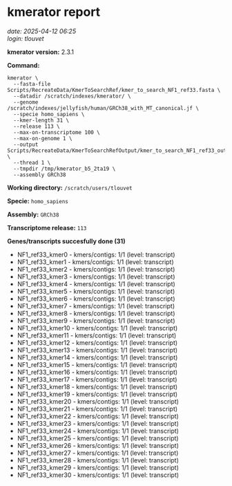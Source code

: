 # kmerator report
*date: 2025-04-12 06:25*  
*login: tlouvet*

**kmerator version:** 2.3.1

**Command:**

```
kmerator \
  --fasta-file Scripts/RecreateData/KmerToSearchRef/kmer_to_search_NF1_ref33.fasta \
  --datadir /scratch/indexes/kmerator/ \
  --genome /scratch/indexes/jellyfish/human/GRCh38_with_MT_canonical.jf \
  --specie homo_sapiens \
  --kmer-length 31 \
  --release 113 \
  --max-on-transcriptome 100 \
  --max-on-genome 1 \
  --output Scripts/RecreateData/KmerToSearchRefOutput/kmer_to_search_NF1_ref33_output \
  --thread 1 \
  --tmpdir /tmp/kmerator_b5_2ta19 \
  --assembly GRCh38
```

**Working directory:** `/scratch/users/tlouvet`

**Specie:** `homo_sapiens`

**Assembly:** `GRCh38`

**Transcriptome release:** `113`

**Genes/transcripts succesfully done (31)**

- NF1_ref33_kmer0 - kmers/contigs: 1/1 (level: transcript)
- NF1_ref33_kmer1 - kmers/contigs: 1/1 (level: transcript)
- NF1_ref33_kmer2 - kmers/contigs: 1/1 (level: transcript)
- NF1_ref33_kmer3 - kmers/contigs: 1/1 (level: transcript)
- NF1_ref33_kmer4 - kmers/contigs: 1/1 (level: transcript)
- NF1_ref33_kmer5 - kmers/contigs: 1/1 (level: transcript)
- NF1_ref33_kmer6 - kmers/contigs: 1/1 (level: transcript)
- NF1_ref33_kmer7 - kmers/contigs: 1/1 (level: transcript)
- NF1_ref33_kmer8 - kmers/contigs: 1/1 (level: transcript)
- NF1_ref33_kmer9 - kmers/contigs: 1/1 (level: transcript)
- NF1_ref33_kmer10 - kmers/contigs: 1/1 (level: transcript)
- NF1_ref33_kmer11 - kmers/contigs: 1/1 (level: transcript)
- NF1_ref33_kmer12 - kmers/contigs: 1/1 (level: transcript)
- NF1_ref33_kmer13 - kmers/contigs: 1/1 (level: transcript)
- NF1_ref33_kmer14 - kmers/contigs: 1/1 (level: transcript)
- NF1_ref33_kmer15 - kmers/contigs: 1/1 (level: transcript)
- NF1_ref33_kmer16 - kmers/contigs: 1/1 (level: transcript)
- NF1_ref33_kmer17 - kmers/contigs: 1/1 (level: transcript)
- NF1_ref33_kmer18 - kmers/contigs: 1/1 (level: transcript)
- NF1_ref33_kmer19 - kmers/contigs: 1/1 (level: transcript)
- NF1_ref33_kmer20 - kmers/contigs: 1/1 (level: transcript)
- NF1_ref33_kmer21 - kmers/contigs: 1/1 (level: transcript)
- NF1_ref33_kmer22 - kmers/contigs: 1/1 (level: transcript)
- NF1_ref33_kmer23 - kmers/contigs: 1/1 (level: transcript)
- NF1_ref33_kmer24 - kmers/contigs: 1/1 (level: transcript)
- NF1_ref33_kmer25 - kmers/contigs: 1/1 (level: transcript)
- NF1_ref33_kmer26 - kmers/contigs: 1/1 (level: transcript)
- NF1_ref33_kmer27 - kmers/contigs: 1/1 (level: transcript)
- NF1_ref33_kmer28 - kmers/contigs: 1/1 (level: transcript)
- NF1_ref33_kmer29 - kmers/contigs: 1/1 (level: transcript)
- NF1_ref33_kmer30 - kmers/contigs: 1/1 (level: transcript)

